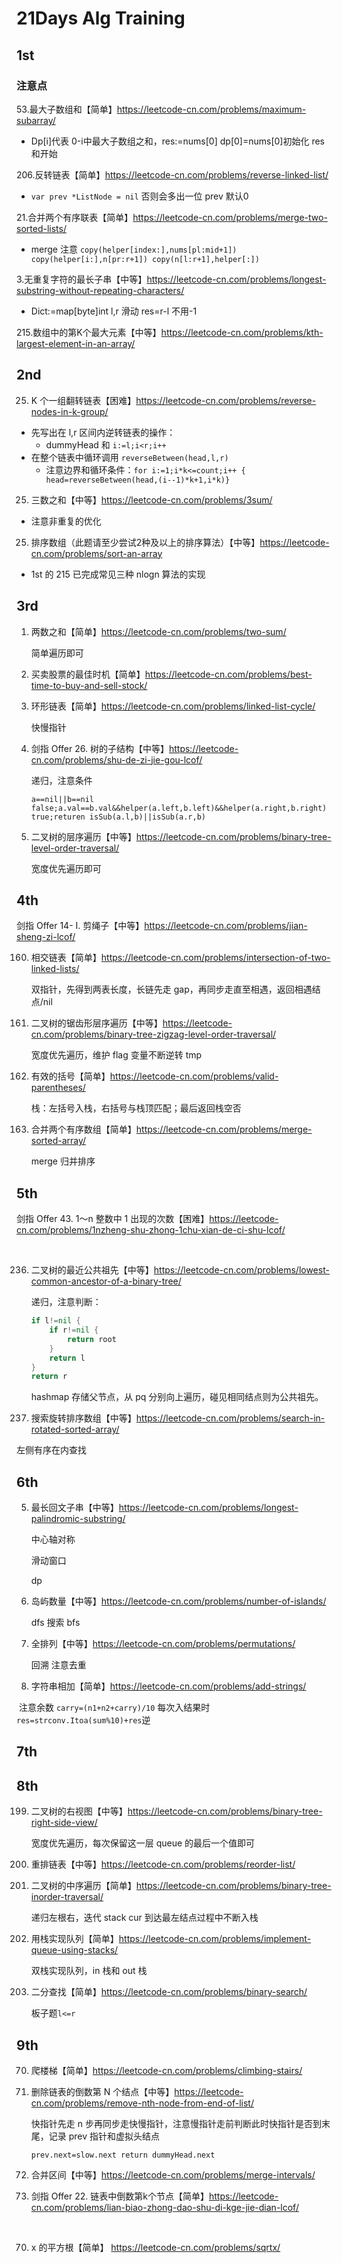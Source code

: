 # 21Days Alg Training

## 1st

### 注意点

53.最大子数组和【简单】https://leetcode-cn.com/problems/maximum-subarray/

- Dp[i]代表 0-i中最大子数组之和，res:=nums[0]  dp[0]=nums[0]初始化 res 和开始



206.反转链表【简单】https://leetcode-cn.com/problems/reverse-linked-list/

- `var prev *ListNode = nil` 否则会多出一位 prev 默认0



21.合并两个有序联表【简单】https://leetcode-cn.com/problems/merge-two-sorted-lists/

- merge 注意 `copy(helper[index:],nums[pl:mid+1])  copy(helper[i:],n[pr:r+1]) copy(n[l:r+1],helper[:])`



3.无重复字符的最长子串【中等】https://leetcode-cn.com/problems/longest-substring-without-repeating-characters/

- Dict:=map[byte]int l,r 滑动 res=r-l 不用-1



215.数组中的第K个最大元素【中等】https://leetcode-cn.com/problems/kth-largest-element-in-an-array/





## 2nd

25. K 个一组翻转链表【困难】https://leetcode-cn.com/problems/reverse-nodes-in-k-group/

- 先写出在 l,r 区间内逆转链表的操作：
  - dummyHead 和 `i:=l;i<r;i++`
- 在整个链表中循环调用 `reverseBetween(head,l,r)`
  - 注意边界和循环条件：`for i:=1;i*k<=count;i++ { head=reverseBetween(head,(i--1)*k+1,i*k)}`

25. 三数之和【中等】https://leetcode-cn.com/problems/3sum/

- 注意非重复的优化

25. 排序数组（此题请至少尝试2种及以上的排序算法）【中等】https://leetcode-cn.com/problems/sort-an-array

- 1st 的 215 已完成常见三种 nlogn 算法的实现





## 3rd



1. 两数之和【简单】https://leetcode-cn.com/problems/two-sum/

   简单遍历即可

2. 买卖股票的最佳时机【简单】https://leetcode-cn.com/problems/best-time-to-buy-and-sell-stock/

3. 环形链表【简单】https://leetcode-cn.com/problems/linked-list-cycle/

   快慢指针

4. 剑指 Offer 26. 树的子结构【中等】https://leetcode-cn.com/problems/shu-de-zi-jie-gou-lcof/

   递归，注意条件

   `a==nil||b==nil false;a.val==b.val&&helper(a.left,b.left)&&helper(a.right,b.right) true;returen isSub(a.l,b)||isSub(a.r,b)`

5. 二叉树的层序遍历【中等】https://leetcode-cn.com/problems/binary-tree-level-order-traversal/

   宽度优先遍历即可















## 4th

剑指 Offer 14- I. 剪绳子【中等】https://leetcode-cn.com/problems/jian-sheng-zi-lcof/



160. 相交链表【简单】https://leetcode-cn.com/problems/intersection-of-two-linked-lists/

     双指针，先得到两表长度，长链先走 gap，再同步走直至相遇，返回相遇结点/nil

161. 二叉树的锯齿形层序遍历【中等】https://leetcode-cn.com/problems/binary-tree-zigzag-level-order-traversal/

     宽度优先遍历，维护 flag 变量不断逆转 tmp

162. 有效的括号【简单】https://leetcode-cn.com/problems/valid-parentheses/

     栈：左括号入栈，右括号与栈顶匹配；最后返回栈空否

163. 合并两个有序数组【简单】https://leetcode-cn.com/problems/merge-sorted-array/

     merge 归并排序





## 5th

剑指 Offer 43. 1～n 整数中 1 出现的次数【困难】https://leetcode-cn.com/problems/1nzheng-shu-zhong-1chu-xian-de-ci-shu-lcof/

​	

236. 二叉树的最近公共祖先【中等】https://leetcode-cn.com/problems/lowest-common-ancestor-of-a-binary-tree/

     递归，注意判断：

     ``` go
     if l!=nil {
         if r!=nil {
             return root
         }
         return l
     }
     return r
     ```

     hashmap 存储父节点，从 pq 分别向上遍历，碰见相同结点则为公共祖先。

237. 搜索旋转排序数组【中等】https://leetcode-cn.com/problems/search-in-rotated-sorted-array/

左侧有序在内查找







## 6th

5. 最长回文子串【中等】https://leetcode-cn.com/problems/longest-palindromic-substring/

   中心轴对称

   滑动窗口

   dp

6. 岛屿数量【中等】https://leetcode-cn.com/problems/number-of-islands/

   dfs 搜索 bfs

7. 全排列【中等】https://leetcode-cn.com/problems/permutations/

   回溯 注意去重

8. 字符串相加【简单】https://leetcode-cn.com/problems/add-strings/


​		注意余数 `carry=(n1+n2+carry)/10` 每次入结果时`res=strconv.Itoa(sum%10)+res`逆











## 7th







## 8th

199. 二叉树的右视图【中等】https://leetcode-cn.com/problems/binary-tree-right-side-view/

     宽度优先遍历，每次保留这一层 queue 的最后一个值即可

200. 重排链表【中等】https://leetcode-cn.com/problems/reorder-list/

     

201. 二叉树的中序遍历【简单】https://leetcode-cn.com/problems/binary-tree-inorder-traversal/

     递归左根右，迭代 stack cur 到达最左结点过程中不断入栈

202. 用栈实现队列【简单】https://leetcode-cn.com/problems/implement-queue-using-stacks/

     双栈实现队列，in 栈和 out 栈

203. 二分查找【简单】https://leetcode-cn.com/problems/binary-search/

     板子题`l<=r`





## 9th

70. 爬楼梯【简单】https://leetcode-cn.com/problems/climbing-stairs/

    

71. 删除链表的倒数第 N 个结点【中等】https://leetcode-cn.com/problems/remove-nth-node-from-end-of-list/

    快指针先走 n 步再同步走快慢指针，注意慢指针走前判断此时快指针是否到末尾，记录 prev 指针和虚拟头结点

    `prev.next=slow.next return dummyHead.next`

72. 合并区间【中等】https://leetcode-cn.com/problems/merge-intervals/

    

73. 剑指 Offer 22. 链表中倒数第k个节点【简单】https://leetcode-cn.com/problems/lian-biao-zhong-dao-shu-di-kge-jie-dian-lcof/

​	

70. x 的平方根【简单】 https://leetcode-cn.com/problems/sqrtx/

    





